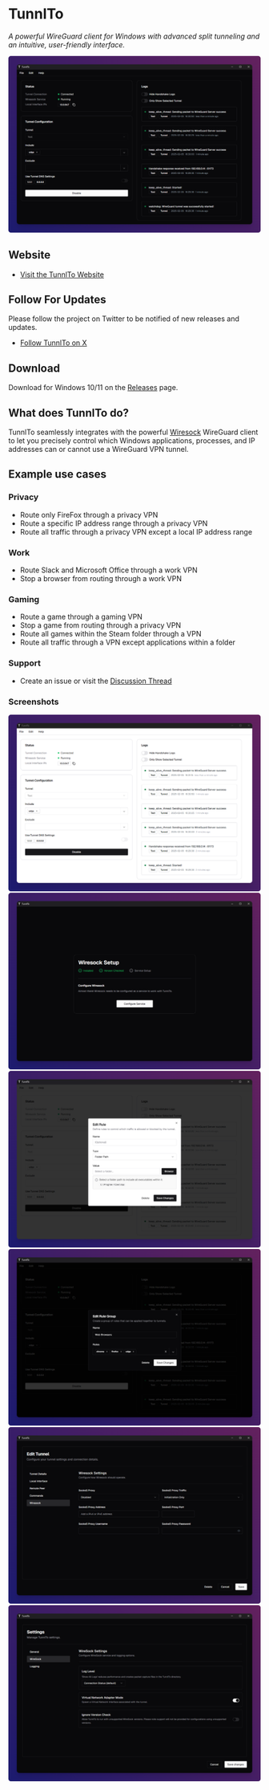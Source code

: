 # TunnlTo
_A powerful WireGuard client for Windows with advanced split tunneling and an intuitive, user-friendly interface._

![Screenshot description](./screenshots/main-dark-mode-1.png)

## Website
- [Visit the TunnlTo Website](https://tunnl.to)

## Follow For Updates
Please follow the project on Twitter to be notified of new releases and updates.
- [Follow TunnlTo on X](https://x.com/TunnlTo)

## Download
Download for Windows 10/11 on the [Releases](https://github.com/TunnlTo/desktop-app/releases) page.

## What does TunnlTo do?
TunnlTo seamlessly integrates with the powerful [Wiresock](https://wiresock.net) WireGuard client to let you precisely control which Windows applications, processes, and IP addresses can or cannot use a WireGuard VPN tunnel.

## Example use cases

### Privacy
- Route only FireFox through a privacy VPN
- Route a specific IP address range through a privacy VPN
- Route all traffic through a privacy VPN except a local IP address range

### Work
- Route Slack and Microsoft Office through a work VPN
- Stop a browser from routing through a work VPN

### Gaming
- Route a game through a gaming VPN
- Stop a game from routing through a privacy VPN
- Route all games within the Steam folder through a VPN
- Route all traffic through a VPN except applications within a folder

### Support
- Create an issue or visit the [Discussion Thread](https://github.com/TunnlTo/desktop-app/discussions/249)

### Screenshots
![Screenshot description](./screenshots/main-light-mode-1.png)
![Screenshot description](./screenshots/setup-1.png)
![Screenshot description](./screenshots/rule-edit-1.png)
![Screenshot description](./screenshots/rule-group-edit-1.png)
![Screenshot description](./screenshots/wiresock-config-1.png)
![Screenshot description](./screenshots/wiresock-settings-1.png)